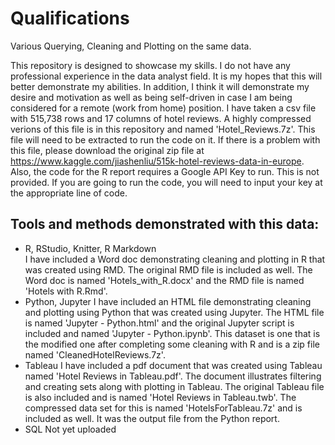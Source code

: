 # Qualifications
Various Querying, Cleaning and Plotting on the same data.  
  
  This repository is designed to showcase my skills. I do not have any professional experience in the data analyst field. It is my hopes that this will better demonstrate my abilities. In addition, I think it will demonstrate my desire and motivation as well as being self-driven in case I am being considered for a remote (work from home) position. I have taken a csv file with 515,738 rows and 17 columns of hotel reviews. A highly compressed verions of this file is in this repository and named 'Hotel_Reviews.7z'. This file will need to be extracted to run the code on it. If there is a problem with this file, please download the original zip file at https://www.kaggle.com/jiashenliu/515k-hotel-reviews-data-in-europe. Also, the code for the R report requires a Google API Key to run. This is not provided. If you are going to run the code, you will need to input your key at the appropriate line of code.  
## Tools and methods demonstrated with this data:
  + R, RStudio, Knitter, R Markdown  
    I have included a Word doc demonstrating cleaning and plotting in R that was created using RMD. The original RMD file is included as well. The Word doc is named 'Hotels_with_R.docx' and the RMD file is named 'Hotels with R.Rmd'.
  + Python, Jupyter
    I have included an HTML file demonstrating cleaning and plotting using Python that was created using Jupyter. The HTML file is named 'Jupyter - Python.html' and the original Jupyter script is included and named 'Jupyter - Python.ipynb'. This dataset is one that is the modified one after completing some cleaning with R and is a zip file named 'CleanedHotelReviews.7z'.
   + Tableau
     I have included a pdf document that was created using Tableau named 'Hotel Reviews in Tableau.pdf'. The document illustrates filtering and creating sets along with plotting in Tableau. The original Tableau file is also included and is named 'Hotel Reviews in Tableau.twb'. The compressed data set for this is named 'HotelsForTableau.7z' and is included as well. It was the output file from the Python report.
   + SQL
  Not yet uploaded
